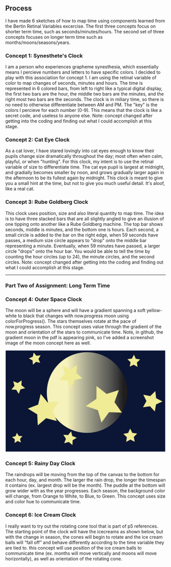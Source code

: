 ## Process

I have made 6 sketches of how to map time using components learned from the 
Bertin Retinal Variables excercise. The first three concepts focus on shorter 
term time, such as seconds/minutes/hours. The second set of three concepts 
focuses on longer term time such as months/moons/seasons/years.


### Concept 1: Synesthete's Clock
I am a person who experiences grapheme synesthesia, which essentially means I 
percieve numbers and letters to have specific colors. I decided to play with 
this association for concept 1. I am using the retinal variable of color to 
map changes of seconds, minutes and hours. The time is represented in 6 colored 
bars, from left to right like a typical digital display, the first two bars are 
the hour, the middle two bars are the minutes, and the right most two bars are 
the seconds. The clock is in miliary time, so there is no need to otherwise 
differentiate between AM and PM. The "key" is the colors I percieve for each 
number (0-9). This means that the clock is like a secret code, and useless to 
anyone else. 
Note: concept changed after getting into the coding and finding out what I could
accomplish at this stage.


### Concept 2: Cat Eye Clock
As a cat lover, I have stared lovingly into cat eyes enough to know their pupils 
change size dramatically throughout the day; most often when calm, playful, or 
when "hunting". For this clock, my intent is to use the retinal variable of size 
to differentiate time. The cat eye pupil is largest at midnight, and gradially 
becomes smaller by noon, and grows gradually larger again in the afternoon to 
be its fullest again by midnight. This clock is meant to give you a small hint 
at the time, but not to give you much useful detail. It's aloof, like a real cat.


### Concept 3: Rube Goldberg Clock
This clock uses position, size and also literal quantity to map time. The idea 
is to have three stacked bars that are all slightly angled to give an illusion 
of one tipping onto another like a Rube Goldberg machine. The top bar shows 
seconds, middle is minutes, and the bottom one is hours. Each second, a small 
circle is added to the bar on the right edge, when 59 seconds have passes, a 
medium size circle appears to "drop" onto the middle bar representing a minute. 
Eventually, when 59 minutes have passed, a larger circle "drops" onto the hour 
bar. You would be able to tell the time by counting the hour circles (up to 24),
the minute circles, and the second circles. 
Note: concept changed after getting into the coding and finding out what I could
accomplish at this stage.

--------------------------------------------------------------------------------

### Part Two of Assignment: Long Term Time


### Concept 4: Outer Space Clock
The moon will be a sphere and will have a gradient spanning a soft yellow-white
to black that changes with now.progress moon using colorForProgress(). The stars 
themselves rotate at the pace of now.progress season.  This concept uses value 
through the gradient of the moon and orientation of the stars to communicate time.
Note, in github, the gradient moon in the pdf is appearing pink, so I've added a 
screenshot image of the moon concept here as well.

![Moon](MoonGradient.png "screenshot")


### Concept 5: Rainy Day Clock
The raindrops will be moving from the top of the canvas to the bottom for each 
hour, day, and month. The larger the rain drop, the longer the timespan it 
contains (ex. largest drop will be the month).  The puddle at the bottom will 
grow wider with as the year progresses. Each season, the background color will 
change, from Orange to White, to Blue, to Green. This concept uses size and 
color hue to communicate time.


### Concept 6: Ice Cream Clock
I really want to try out the rotating cone tool that is part of p5 references. 
The starting point of the clock will have the icecreams as shown below, but with 
the change in season, the cones will begin to rotate and the ice cream balls 
will “fall off” and behave differently according to the time variable they are 
tied to.  this concept will use position of the ice cream balls to communicate 
time (ex. months will move vertically and moons will move horizontally), as well 
as orientation of the rotating cone.